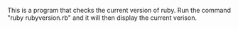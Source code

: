 This is a program that checks the current version of ruby. Run the command "ruby rubyversion.rb" and it will then display the current verison.
